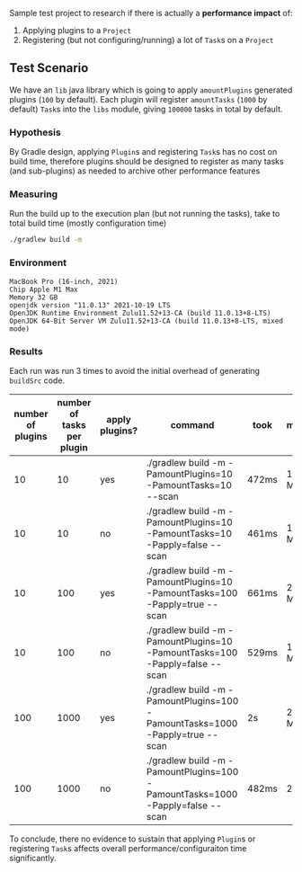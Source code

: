 Sample test project to research if there is actually a **performance impact** of:
1) Applying plugins to a `Project`
2) Registering (but not configuring/running) a lot of `Task`s on a `Project`

## Test Scenario
We have an `lib` java library which is going to apply `amountPlugins` generated plugins (`100` by default).
Each plugin will register `amountTasks` (`1000` by default) `Task`s into the `libs` module, giving `100000` tasks in total by default.

### Hypothesis
By Gradle design, applying `Plugin`s and registering `Task`s has no cost on build time, therefore plugins should be designed to register as many tasks (and sub-plugins) as needed to archive other performance features

### Measuring
Run the build up to the execution plan (but not running the tasks), take to total build time (mostly configuration time)
```sh
./gradlew build -m
```

### Environment
```
MacBook Pro (16-inch, 2021)
Chip Apple M1 Max
Memory 32 GB
openjdk version "11.0.13" 2021-10-19 LTS
OpenJDK Runtime Environment Zulu11.52+13-CA (build 11.0.13+8-LTS)
OpenJDK 64-Bit Server VM Zulu11.52+13-CA (build 11.0.13+8-LTS, mixed mode)
```

### Results
Each run was run 3 times to avoid the initial overhead of generating `buildSrc` code.

| number of plugins | number of tasks per plugin | apply plugins? | command                                                                        | took  | memory     | build scan                         |
|-------------------|----------------------------|----------------|--------------------------------------------------------------------------------|-------|------------|------------------------------------|
| 10                | 10                         | yes            | ./gradlew build -m -PamountPlugins=10 -PamountTasks=10 --scan                  | 472ms | 	126.5 MiB | https://gradle.com/s/a4akzgxxwmg2o |
| 10                | 10                         | no             | ./gradlew build -m -PamountPlugins=10 -PamountTasks=10 -Papply=false --scan    | 461ms | 127.5 MiB  | https://gradle.com/s/khc6sapebpih6 |
| 10                | 100                        | yes            | ./gradlew build -m -PamountPlugins=10 -PamountTasks=100 -Papply=true --scan    | 661ms | 	281.8 MiB | https://gradle.com/s/izcwlfre7i75c |
| 10                | 100                        | no             | ./gradlew build -m -PamountPlugins=10 -PamountTasks=100 -Papply=false --scan   | 529ms | 	129.5 MiB | https://gradle.com/s/5g6kywpx4twdk |
| 100               | 1000                       | yes            | ./gradlew build -m -PamountPlugins=100 -PamountTasks=1000 -Papply=true --scan  | 2s    | 	271.8 MiB | https://gradle.com/s/amwtexksrqyhq |
| 100               | 1000                       | no             | ./gradlew build -m -PamountPlugins=100 -PamountTasks=1000 -Papply=false --scan | 482ms | 	264 MiB   | https://gradle.com/s/ru2dx7j2sp6r4 |

To conclude, there no evidence to sustain that applying `Plugin`s or registering `Task`s affects overall performance/configuraiton time significantly.